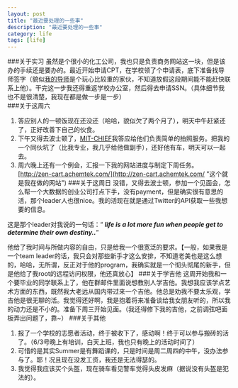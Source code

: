 ```yaml
---
layout: post
title: "最近要处理的一些事"
description: "最近要处理的一些事"
category: life
tags: [life]
---
```

###关于实习
虽然是个很小的化工公司，我也只是负责商务网站这一块，但是该办的手续还是要办的。最近开始申请CPT，在学校领了个申请表，底下准备找导师签字（貌似[我的导师](http://web.cs.wpi.edu/~dcb/)是个玩心比较重的家伙，不知道放假这段期间能不能赶快联系上他）。干完这一步我还得重返学校办公室，然后得去申请SSN。（具体细节我也不是很清楚，我现在都是做一步是一步）    
###关于这周六
1. 答应别人的一顿饭现在还没还（哈哈，貌似欠了两个月了），明天中午赶紧还了，正好改善下自己的伙食。
2. 下午又得去波士顿了，[MIT-CHIEF](http://mitchief.org/)我答应给他们负责简单的拍照服务。把我的一个同伙坑了（比我专业，我几乎给他做副手），还好他有车，明天可以一起去。  
3. 周六晚上还有一个例会，汇报一下我的网站进度与制定下周任务。[http://zen-cart.achemtek.com/](http://zen-cart.achemtek.com/ "这个就是我在做的网站")
###关于这周日
没错，又得去波士顿，参加一个见面会，怎么帮一个大数据的创业公司打点下手，没有payment，但是确实很有意思的活，那个leader人也很nice。我的活现在就是通过Twitter的API获取一些我想要的信息。
    
这是那个leader对我说的一句话：“ ***life is a lot more fun when people get to determine their own destiny..***”   

他给了我时间与所做内容的自由，只是给我一个很宽泛的要求。【一般，如果我是一个team leader的话，我只会对那些新手才这么安排，不知道老美也是这么想的，哈哈，无所谓，反正对于他的program，我确实就是一个彻头彻尾的新手，但是他给了我root的远程访问权限，他还真放心】
###关于学吉他
这周开始我和一个要毕业的同学联系上了，他在群邮件里面说想教别人学吉他。我想我应该学点艺术方面的东西，既然我大老远从国内带过来一个吉他。他总是劝我不要太乐观，学吉他是很无聊的活。我觉得还好啊，我是抱着将来准备谈给我女朋友听的，所以我的动力还是不小的。准备下周三开始见面。（我还得修下我的吉他，之前调弦吧面板弄出问题了，靠~）
###关于其他
1. 报了一个学校的志愿者活动，终于被收下了，感动啊！终于可以参与搬砖的活了。（6/3号晚上有培训，白天上班，我也只有晚上的活动时间了）
2. 可惜的是其实Summer是有舞蹈课的，只是时间是周二周四的中午，没办法参与了。耶！况且现在没发工资，我还是无法得瑟的。
3. 我觉得我应该买个头盔，现在骑车看见警车觉得头皮发麻（据说没有头盔是犯法的）。
